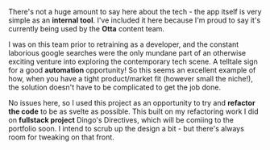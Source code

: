 
There's not a huge amount to say here about the tech - the app itself is very simple as an **internal tool**. I've included it here because I'm proud to say it's currently being used by the **Otta** content team. 

I was on this team prior to retraining as a developer, and the constant laborious google searches were the only mundane part of an otherwise exciting venture into exploring the contemporary tech scene. A telltale sign for a good **automation** opportunity! So this seems an excellent example of how, when you have a tight product/market fit (however small the niche!), the solution doesn't have to be complicated to get the job done. 

No issues here, so I used this project as an opportunity to try and **refactor the code** to be as svelte as possible. This built on my refactoring work I did on **fullstack project** Dingo's Directives, which will be comiing to the portfolio soon. I intend to scrub up the design a bit - but there's always room for tweaking on that front.
